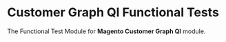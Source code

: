 # Customer Graph Ql Functional Tests

The Functional Test Module for **Magento Customer Graph Ql** module.
